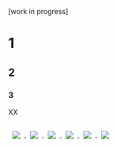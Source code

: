 [work in progress]

# 1

## 2

### 3

XX

<a href="https://github.com/ponomarev-prime/DJ_PARSER">
  <img align="center" style="margin:1rem 0.5rem" src="https://github-readme-stats.vercel.app/api/pin/?username=ponomarev-prime&repo=DJ_PARSER&title_color=ffffff&text_color=c9cacc&icon_color=4AB197&bg_color=1A2B34" />
</a>
<a href="https://github.com/ponomarev-prime/TitleText">
  <img align="center" style="margin:1rem 0.5rem" src="https://github-readme-stats.vercel.app/api/pin/?username=ponomarev-prime&repo=TitleText&title_color=ffffff&text_color=c9cacc&icon_color=4AB197&bg_color=1A2B34" />
</a>
<a href="https://github.com/ponomarev-prime/VkontaktePhoto">
  <img align="center" style="margin:1rem 0.5rem" src="https://github-readme-stats.vercel.app/api/pin/?username=ponomarev-prime&repo=VkontaktePhoto&title_color=ffffff&text_color=c9cacc&icon_color=4AB197&bg_color=1A2B34" />
</a>
<a href="https://github.com/ponomarev-prime/DJ_DOCKER">
  <img align="center" style="margin:1rem 0.5rem" src="https://github-readme-stats.vercel.app/api/pin/?username=ponomarev-prime&repo=DJ_DOCKER&title_color=ffffff&text_color=c9cacc&icon_color=4AB197&bg_color=1A2B34" />
</a>
<a href="https://github.com/ponomarev-prime/DOCKER_COMPOSE_WAY">
  <img align="center" style="margin:1rem 0.5rem" src="https://github-readme-stats.vercel.app/api/pin/?username=ponomarev-prime&repo=DOCKER_COMPOSE_WAY&title_color=ffffff&text_color=c9cacc&icon_color=4AB197&bg_color=1A2B34" />
</a>
<a href="https://github.com/ponomarev-prime/SQL_TEST_ROOM">
  <img align="center" style="margin:1rem 0.5rem" src="https://github-readme-stats.vercel.app/api/pin/?username=ponomarev-prime&repo=SQL_TEST_ROOM&title_color=ffffff&text_color=c9cacc&icon_color=4AB197&bg_color=1A2B34" />
</a>